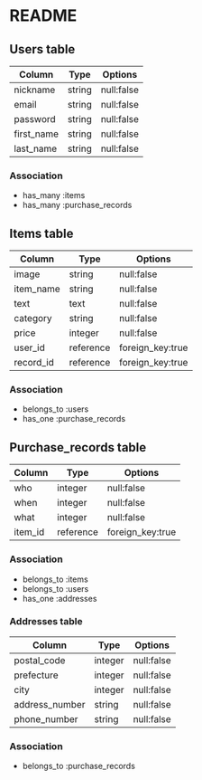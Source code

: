 # README

## Users table

| Column     | Type   | Options    | 
| ---------- | ------ | ---------- | 
| nickname   | string | null:false | 
| email      | string | null:false | 
| password   | string | null:false | 
| first_name | string | null:false | 
| last_name  | string | null:false | 

### Association

- has_many :items
- has_many :purchase_records

## Items table

| Column    | Type      | Options          | 
| --------- | --------- | ---------------- | 
| image     | string    | null:false       | 
| item_name | string    | null:false       | 
| text      | text      | null:false       | 
| category  | string    | null:false       | 
| price     | integer   | null:false       | 
| user_id   | reference | foreign_key:true | 
| record_id | reference | foreign_key:true | 

### Association

- belongs_to :users
- has_one :purchase_records

## Purchase_records table

| Column  | Type      | Options          | 
| ------- | --------- | ---------------- | 
| who     | integer   | null:false       | 
| when    | integer   | null:false       | 
| what    | integer   | null:false       | 
| item_id | reference | foreign_key:true | 

### Association

- belongs_to :items
- belongs_to :users
- has_one :addresses

### Addresses table

| Column         | Type    | Options    | 
| -------------- | ------- | ---------- | 
| postal_code    | integer | null:false | 
| prefecture     | integer | null:false | 
| city           | integer | null:false | 
| address_number | string  | null:false | 
| phone_number   | string  | null:false | 

### Association

- belongs_to :purchase_records